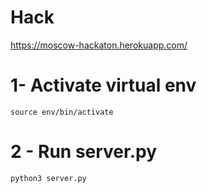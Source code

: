 # Hack
https://moscow-hackaton.herokuapp.com/
# 1- Activate virtual env
	source env/bin/activate
# 2 - Run server.py
	python3 server.py

